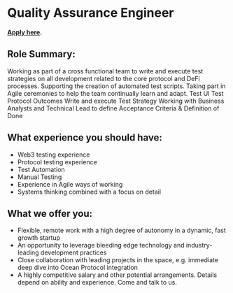 # Quality Assurance Engineer 

**[Apply here](https://boards.greenhouse.io/bosonprotocol/jobs/4681683003).**

## Role Summary:

Working as part of a cross functional team to write and execute test strategies on all development related to the core protocol and DeFi processes. 
Supporting the creation of automated test scripts.
Taking part in Agile ceremonies to help the team continually learn and adapt. 
Test UI
Test Protocol Outcomes
Write and execute Test Strategy
Working with Business Analysts and Technical Lead to define Acceptance Criteria & Definition of Done

## What experience you should have:

* Web3 testing experience
* Protocol testing experience
* Test Automation
* Manual Testing
* Experience in Agile ways of working
* Systems thinking combined with a focus on detail

## What we offer you:
* Flexible, remote work with a high degree of autonomy in a dynamic, fast growth startup
* An opportunity to leverage bleeding edge technology and industry-leading development practices
* Close collaboration with leading projects in the space, e.g. immediate deep dive into Ocean Protocol integration
* A highly competitive salary and other potential arrangements. Details depend on ability and experience. Come and talk to us.
